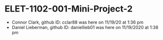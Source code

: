 # ELET-1102-001-Mini-Project-2

- Connor Clark, github ID: cclar88 was here on 11/19/20 at 1:36 pm
- Daniel Lieberman, github ID: daniellieb01 was here on 11/19/2020 at 1:38 pm 
